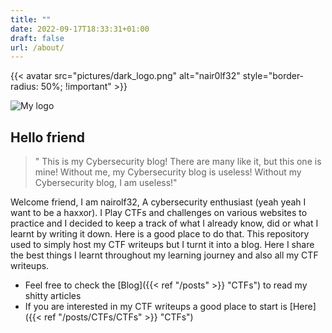 ```yaml
---
title: ""
date: 2022-09-17T18:33:31+01:00
draft: false
url: /about/
---
```


{{< avatar src="pictures/dark_logo.png" alt="nair0lf32" style="border-radius: 50%; !important" >}}


![My logo](/pictures/dark_logo.png)

## Hello friend

>" This is my Cybersecurity blog! There are many like it, but this one is mine! Without me, my Cybersecurity blog is useless! Without my Cybersecurity blog, I am useless!"

Welcome friend, I am nairolf32, A cybersecurity enthusiast (yeah yeah I want to be a haxxor). I Play CTFs and challenges on various websites to practice and I decided to keep a track of what I already know, did or what I learnt by writing it down. Here is a good place to do that. This repository used to simply host my CTF writeups but I turnt it into a blog. Here I share the best things I learnt throughout my learning journey and also all my CTF writeups.

- Feel free to check the [Blog]({{< ref "/posts" >}} "CTFs") to read my shitty articles
- If you are interested in my CTF writeups a good place to start is [Here]({{< ref "/posts/CTFs/CTFs" >}} "CTFs")
